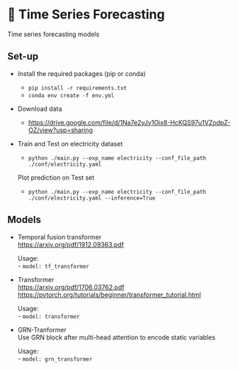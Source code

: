 # 🐐 Time Series Forecasting
Time series forecasting models

## Set-up

- Install the required packages (pip or conda)
    - `pip install -r requirements.txt`
    - `conda env create -f env.yml`

- Download data
    - https://drive.google.com/file/d/1Na7e2yJy1Oix8-HcKQS97u1VZodpZ-OZ/view?usp=sharing
   
- Train and Test on electricity dataset
    - `python ./main.py --exp_name electricity --conf_file_path ./conf/electricity.yaml`
    
    Plot prediction on Test set
    - `python ./main.py --exp_name electricity --conf_file_path ./conf/electricity.yaml --inference=True`

    
 ## Models
 
 -  Temporal fusion transformer<br>
    https://arxiv.org/pdf/1912.09363.pdf
    
    Usage:<br>
        - `model: tf_transformer`
 
 -  Transformer<br>
    https://arxiv.org/pdf/1706.03762.pdf<br>
    https://pytorch.org/tutorials/beginner/transformer_tutorial.html
    
    Usage:<br>
        - `model: transformer`
    
 -  GRN-Tranformer <br>
    Use GRN block after multi-head attention to encode static variables
    
    Usage:<br>
        - `model: grn_transformer`
